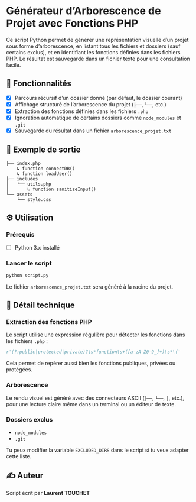 # Générateur d’Arborescence de Projet avec Fonctions PHP

Ce script Python permet de générer une représentation visuelle d’un projet sous forme d’arborescence, en listant tous les fichiers et dossiers (sauf certains exclus), et en identifiant les fonctions définies dans les fichiers PHP. Le résultat est sauvegardé dans un fichier texte pour une consultation facile.

## 🧰 Fonctionnalités

- [x] Parcours récursif d’un dossier donné (par défaut, le dossier courant)  
- [x] Affichage structuré de l’arborescence du projet (`├──`, `└──`, etc.)  
- [x] Extraction des fonctions définies dans les fichiers `.php`  
- [x] Ignoration automatique de certains dossiers comme `node_modules` et `.git`  
- [x] Sauvegarde du résultat dans un fichier `arborescence_projet.txt`  

## 📂 Exemple de sortie

```text
├── index.php
    ↳ function connectDB()
    ↳ function loadUser()
├── includes
│   └── utils.php
│       ↳ function sanitizeInput()
└── assets
    └── style.css
```

## ⚙️ Utilisation

### Prérequis

- [ ] Python 3.x installé

### Lancer le script

```bash
python script.py
```

Le fichier `arborescence_projet.txt` sera généré à la racine du projet.

## 🧠 Détail technique

### Extraction des fonctions PHP

Le script utilise une expression régulière pour détecter les fonctions dans les fichiers `.php` :

```python
r'(?:public|protected|private)?\s*function\s+([a-zA-Z0-9_]+)\s*\('
```

Cela permet de repérer aussi bien les fonctions publiques, privées ou protégées.

### Arborescence

Le rendu visuel est généré avec des connecteurs ASCII (`├──`, `└──`, `│`, etc.), pour une lecture claire même dans un terminal ou un éditeur de texte.

### Dossiers exclus

- `node_modules`
- `.git`

Tu peux modifier la variable `EXCLUDED_DIRS` dans le script si tu veux adapter cette liste.

## ✍️ Auteur

Script écrit par **Laurent TOUCHET**